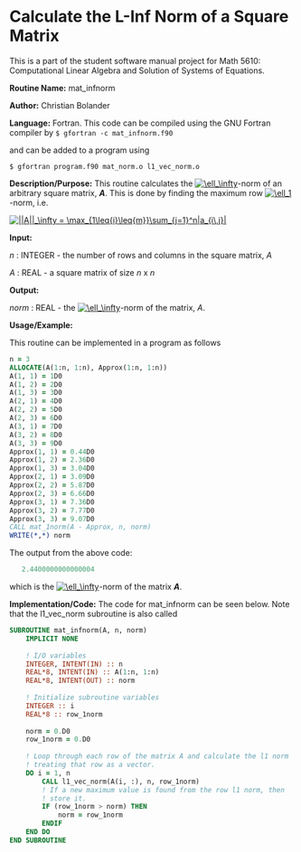 # Calculate the L-Inf Norm of a Square Matrix

This is a part of the student software manual project for Math 5610: Computational Linear Algebra and Solution of Systems of Equations. 

**Routine Name:**          mat_infnorm

**Author:** Christian Bolander

**Language:** Fortran. This code can be compiled using the GNU Fortran compiler by
```$ gfortran -c mat_infnorm.f90```

and can be added to a program using

```$ gfortran program.f90 mat_norm.o l1_vec_norm.o ``` 

**Description/Purpose:** This routine calculates the <a href="https://www.codecogs.com/eqnedit.php?latex=\ell_\infty" target="_blank"><img src="https://latex.codecogs.com/gif.latex?\ell_\infty" title="\ell_\infty" /></a>-norm of an arbitrary square matrix, ***A***. This is done by finding the maximum row <a href="https://www.codecogs.com/eqnedit.php?latex=\ell_1" target="_blank"><img src="https://latex.codecogs.com/gif.latex?\ell_1" title="\ell_1" /></a>-norm, i.e.

<a href="https://www.codecogs.com/eqnedit.php?latex=||A||_\infty&space;=&space;\max_{1\leq{i}\leq{m}}\sum_{j=1}^n|a_{i\,j}|" target="_blank"><img src="https://latex.codecogs.com/gif.latex?||A||_\infty&space;=&space;\max_{1\leq{i}\leq{m}}\sum_{j=1}^n|a_{i\,j}|" title="||A||_\infty = \max_{1\leq{i}\leq{m}}\sum_{j=1}^n|a_{i\,j}|" /></a>  

**Input:**  

*n* : INTEGER - the number of rows and columns in the square matrix, *A*

*A* : REAL - a square matrix of size *n* x *n*

**Output:** 

*norm* : REAL - the <a href="https://www.codecogs.com/eqnedit.php?latex=\ell_\infty" target="_blank"><img src="https://latex.codecogs.com/gif.latex?\ell_\infty" title="\ell_\infty" /></a>-norm of the matrix, *A*.

**Usage/Example:**

This routine can be implemented in a program as follows

```fortran
n = 3
ALLOCATE(A(1:n, 1:n), Approx(1:n, 1:n))
A(1, 1) = 1D0
A(1, 2) = 2D0
A(1, 3) = 3D0
A(2, 1) = 4D0
A(2, 2) = 5D0
A(2, 3) = 6D0
A(3, 1) = 7D0
A(3, 2) = 8D0
A(3, 3) = 9D0
Approx(1, 1) = 0.44D0
Approx(1, 2) = 2.36D0
Approx(1, 3) = 3.04D0
Approx(2, 1) = 3.09D0
Approx(2, 2) = 5.87D0
Approx(2, 3) = 6.66D0
Approx(3, 1) = 7.36D0
Approx(3, 2) = 7.77D0
Approx(3, 3) = 9.07D0
CALL mat_1norm(A - Approx, n, norm)
WRITE(*,*) norm
```

The output from the above code:

```fortran
   2.4400000000000004     
```

which is the <a href="https://www.codecogs.com/eqnedit.php?latex=\ell_\infty" target="_blank"><img src="https://latex.codecogs.com/gif.latex?\ell_\infty" title="\ell_\infty" /></a>-norm of the matrix ***A***.

**Implementation/Code:** The code for mat_infnorm can be seen below. Note that the l1_vec_norm subroutine is also called

```fortran
SUBROUTINE mat_infnorm(A, n, norm)
	IMPLICIT NONE
	
	! I/O variables
	INTEGER, INTENT(IN) :: n
	REAL*8, INTENT(IN) :: A(1:n, 1:n)
	REAL*8, INTENT(OUT) :: norm
	
	! Initialize subroutine variables
	INTEGER :: i
	REAL*8 :: row_1norm
	
	norm = 0.D0
	row_1norm = 0.D0
	
	! Loop through each row of the matrix A and calculate the l1 norm
	! treating that row as a vector.
	DO i = 1, n
		CALL l1_vec_norm(A(i, :), n, row_1norm)
		! If a new maximum value is found from the row l1 norm, then
		! store it.
		IF (row_1norm > norm) THEN
			norm = row_1norm
		ENDIF
	END DO
END SUBROUTINE
```

